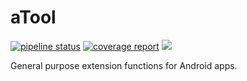 # aTool
[![pipeline status](https://git.eleknet.dk/elek/aTool/badges/master/pipeline.svg)](https://git.eleknet.dk/elek/aTool/commits/master)
[![coverage report](https://git.eleknet.dk/elek/aTool/badges/master/coverage.svg)](https://git.eleknet.dk/elek/aTool/commits/master)
[![](https://jitpack.io/v/dk.eleknet.git.elek/aTool.svg)](https://jitpack.io/#dk.eleknet.git.elek/aTool)

General purpose extension functions for Android apps.